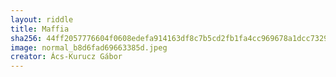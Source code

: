 ```yaml
---
layout: riddle
title: Maffia
sha256: 44ff2057776604f0608edefa914163df8c7b5cd2fb1fa4cc969678a1dcc73296
image: normal_b8d6fad69663385d.jpeg
creator: Ács-Kurucz Gábor
---
```

